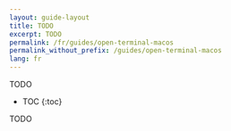 ```yaml
---
layout: guide-layout
title: TODO
excerpt: TODO
permalink: /fr/guides/open-terminal-macos
permalink_without_prefix: /guides/open-terminal-macos
lang: fr
---
```


TODO

* TOC
{:toc}

TODO
